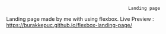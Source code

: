                                                   Landing page
Landing page made by me with using flexbox.
Live Preview : https://burakkepuc.github.io/flexbox-landing-page/
